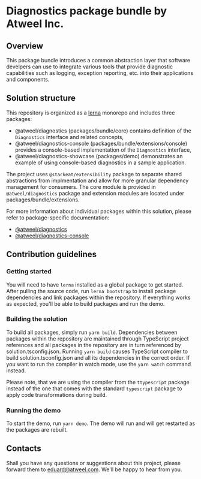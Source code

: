 # Diagnostics package bundle by Atweel Inc.

## Overview

This package bundle introduces a common abstraction layer that software develpers can use to integrate various tools that provide diagnostic capabilities such as logging, exception reporting, etc. into their applications and components.

## Solution structure

This repository is organized as a [lerna](https://github.com/lerna/lerna) monorepo and includes three packages:
- @atweel/diagnostics (packages/bundle/core) contains definition of the `Diagnostics` interface and related concepts,
- @atweel/diagnostics-console (packages/bundle/extensions/console) provides a console-based implementation of the `Diagnostics` interface,
- @atweel/diagnostics-showcase (packages/demo) demonstrates an example of using console-based diagnostics in a sample application.

The project uses `@stackeat/extensibility` package to separate shared abstractions from implmentation and allow for more granular dependency management for consumers. The core module is provided in `@atweel/diagnostics` package and extension modules are located under packages/bundle/extensions.

For more information about individual packages within this solution, please refer to package-specific documentation:
- [@atweel/diagnostics](packages/bundle/core/readme.md)
- [@atweel/diagnostics-console](packages/bundle/extensions/console/readme.md)

## Contribution guidelines

### Getting started

You will need to have `lerna` installed as a global package to get started. After pulling the source code, run `lerna bootstrap` to install package dependencies and link packages within the repository. If everything works as expected, you'll be able to build packages and run the demo.

### Building the solution

To build all packages, simply run `yarn build`. Dependencies between packages within the repository are maintained through TypeScript project references and all packages in the repository are in turn referenced by solution.tsconfig.json. Running `yarn build` causes TypeScript compiler to build solution.tsconfig.json and all its dependencies in the correct order. If you want to run the compiler in watch mode, use the `yarn watch` command instead.

Please note, that we are using the compiler from the `ttypescript` package instead of the one that comes with the standard `typescript` package to apply code transformations during build.

### Running the demo

To start the demo, run `yarn demo`. The demo will run and will get restarted as the packages are rebuilt.

## Contacts

Shall you have any questions or suggestions about this project, please forward them to eduard@atweel.com. We'll be happy to hear from you.
